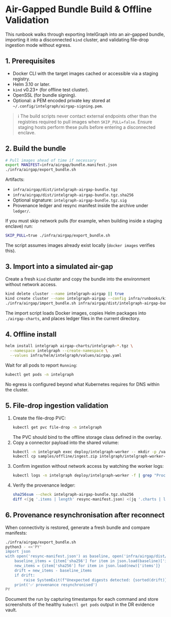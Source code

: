 # Air-Gapped Bundle Build & Offline Validation

This runbook walks through exporting IntelGraph into an air-gapped bundle, importing it into a disconnected `kind` cluster, and validating file-drop ingestion mode without egress.

## 1. Prerequisites

- Docker CLI with the target images cached or accessible via a staging registry.
- Helm 3.10 or later.
- `kind` v0.23+ (for offline test cluster).
- OpenSSL (for bundle signing).
- Optional: a PEM encoded private key stored at `~/.config/intelgraph/airgap-signing.pem`.

> ℹ️️ The build scripts never contact external endpoints other than the registries required to pull images when `SKIP_PULL=false`. Ensure staging hosts perform these pulls before entering a disconnected enclave.

## 2. Build the bundle

```bash
# Pull images ahead of time if necessary
export MANIFEST=infra/airgap/bundle.manifest.json
./infra/airgap/export_bundle.sh
```

Artifacts:

- `infra/airgap/dist/intelgraph-airgap-bundle.tgz`
- `infra/airgap/dist/intelgraph-airgap-bundle.tgz.sha256`
- Optional signature: `intelgraph-airgap-bundle.tgz.sig`
- Provenance ledger and resync manifest inside the archive under `ledger/`.

If you must skip network pulls (for example, when building inside a staging enclave) run:

```bash
SKIP_PULL=true ./infra/airgap/export_bundle.sh
```

The script assumes images already exist locally (`docker images` verifies this).

## 3. Import into a simulated air-gap

Create a fresh `kind` cluster and copy the bundle into the environment without network access.

```bash
kind delete cluster --name intelgraph-airgap || true
kind create cluster --name intelgraph-airgap --config infra/runbooks/kind-airgap-config.yaml
./infra/airgap/import_bundle.sh infra/airgap/dist/intelgraph-airgap-bundle.tgz
```

The import script loads Docker images, copies Helm packages into `./airgap-charts`, and places ledger files in the current directory.

## 4. Offline install

```bash
helm install intelgraph airgap-charts/intelgraph-*.tgz \
  --namespace intelgraph --create-namespace \
  --values infra/helm/intelgraph/values/airgap.yaml
```

Wait for all pods to report `Running`:

```bash
kubectl get pods -n intelgraph
```

No egress is configured beyond what Kubernetes requires for DNS within the cluster.

## 5. File-drop ingestion validation

1. Create the file-drop PVC:
   ```bash
   kubectl get pvc file-drop -n intelgraph
   ```
   The PVC should bind to the offline storage class defined in the overlay.
2. Copy a connector payload into the shared volume:
   ```bash
   kubectl -n intelgraph exec deploy/intelgraph-worker -- mkdir -p /var/intelgraph/dropbox/incoming
   kubectl cp samples/offline/ingest.zip intelgraph/intelgraph-worker-0:/var/intelgraph/dropbox/incoming/ingest.zip
   ```
3. Confirm ingestion without network access by watching the worker logs:
   ```bash
   kubectl logs -n intelgraph deploy/intelgraph-worker -f | grep "Processed file-drop payload"
   ```
4. Verify the provenance ledger:
   ```bash
   sha256sum --check intelgraph-airgap-bundle.tgz.sha256
   diff <(jq '.items | length' resync-manifest.json) <(jq '.charts | length + .images | length' provenance-ledger.json)
   ```

## 6. Provenance resynchronisation after reconnect

When connectivity is restored, generate a fresh bundle and compare manifests:

```bash
./infra/airgap/export_bundle.sh
python3 - <<'PY'
import json
with open('resync-manifest.json') as baseline, open('infra/airgap/dist/ledger/resync-manifest.json') as new:
    baseline_items = {item['sha256'] for item in json.load(baseline)['items']}
    new_items = {item['sha256'] for item in json.load(new)['items']}
    drift = new_items - baseline_items
    if drift:
        raise SystemExit(f"Unexpected digests detected: {sorted(drift)}")
    print('✅ provenance resynchronised')
PY
```

Document the run by capturing timestamps for each command and store screenshots of the healthy `kubectl get pods` output in the DR evidence vault.
